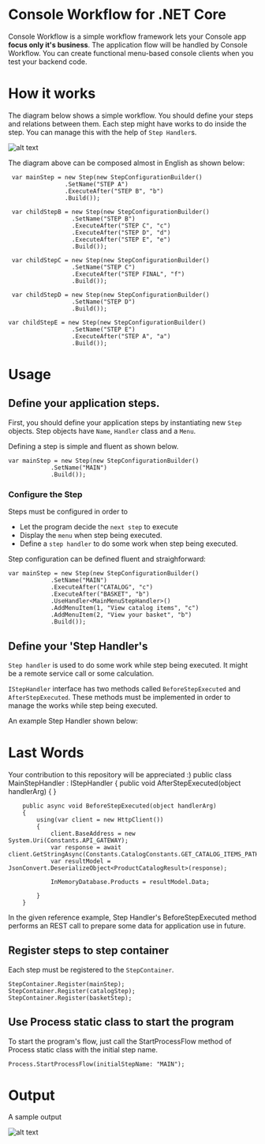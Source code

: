 
# Console Workflow for .NET Core

Console Workflow is a simple workflow framework lets your Console app **focus only it's business**. The application flow  will be handled by Console Workflow. You can create functional menu-based console clients when you test your backend code.    

# How it works

The diagram below shows a simple workflow. You should define your steps and relations between them. Each step might have works to do inside the step. You can manage this with the help of `Step Handler`s.

![alt text](https://i.ibb.co/6sn0y5C/workflow-diagram.png)

The diagram above can be composed almost in English as shown below:

     var mainStep = new Step(new StepConfigurationBuilder()
                    .SetName("STEP A")
                    .ExecuteAfter("STEP B", "b")
                    .Build());
                    
     var childStepB = new Step(new StepConfigurationBuilder()
                      .SetName("STEP B")
                      .ExecuteAfter("STEP C", "c")
                      .ExecuteAfter("STEP D", "d")
                      .ExecuteAfter("STEP E", "e")
                      .Build());
                      
     var childStepC = new Step(new StepConfigurationBuilder()
                      .SetName("STEP C")
                      .ExecuteAfter("STEP FINAL", "f")
                      .Build());
                      
     var childStepD = new Step(new StepConfigurationBuilder()
                      .SetName("STEP D")
                      .Build());
                      
    var childStepE = new Step(new StepConfigurationBuilder()
                      .SetName("STEP E")
                      .ExecuteAfter("STEP A", "a")
                      .Build());


# Usage

## Define your application steps.
First, you should define your application steps by instantiating new `Step` objects. Step objects have `Name`, `Handler` class and a `Menu`.

Defining a step is simple and fluent as shown below.

    var mainStep = new Step(new StepConfigurationBuilder()
                .SetName("MAIN")
                .Build());
 
 ### Configure the Step
 Steps must be configured in order to
 - Let the program decide the `next step` to execute
 - Display the `menu` when step being executed.
 - Define a `step handler` to do some work when step being executed.

Step configuration can be defined fluent and straighforward:
 

    var mainStep = new Step(new StepConfigurationBuilder()
                .SetName("MAIN")
                .ExecuteAfter("CATALOG", "c")
                .ExecuteAfter("BASKET", "b")            
                .UseHandler<MainMenuStepHandler>()
                .AddMenuItem(1, "View catalog items", "c")
                .AddMenuItem(2, "View your basket", "b")
                .Build());
                
 ## Define your 'Step Handler's
 `Step handler` is used to do some work while step being executed. It might be a remote service call or some calculation. 

`IStepHandler` interface has two methods called `BeforeStepExecuted` and `AfterStepExecuted`. These methods must be implemented in order to manage the works while step being executed.

An example Step Handler shown below:

# Last Words

Your contribution to this repository will be appreciated :)
     public class MainStepHandler : IStepHandler
    {
        public void AfterStepExecuted(object handlerArg)
        {
        }

        public async void BeforeStepExecuted(object handlerArg)
        {
            using(var client = new HttpClient())
            {
                client.BaseAddress = new System.Uri(Constants.API_GATEWAY);
                var response = await client.GetStringAsync(Constants.CatalogConstants.GET_CATALOG_ITEMS_PATH);
                var resultModel = JsonConvert.DeserializeObject<ProductCatalogResult>(response);

                InMemoryDatabase.Products = resultModel.Data;
            
            }                    
        }

In the given reference example, Step Handler's BeforeStepExecuted method performs an REST call to prepare some data for application use in future.

## Register steps to step container
Each step must be registered to the `StepContainer`. 

    
    StepContainer.Register(mainStep);
    StepContainer.Register(catalogStep);
    StepContainer.Register(basketStep);


## Use Process static class to start the program
To start the program's flow, just call the StartProcessFlow method of Process static class with the initial step name.

    Process.StartProcessFlow(initialStepName: "MAIN");

# Output
A sample output 

![alt text](https://i.ibb.co/VBKrcx9/sample-output.png)
